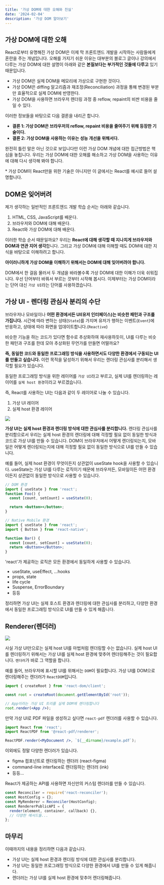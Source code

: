 ```yaml
---
title: '가상 DOM에 대한 오해와 진실'
date: '2024-02-04'
description: '가상 DOM 알아보기'
---
```


## 가상 DOM에 대한 오해

React로부터 유명해진 가상 DOM은 이제 막 프론트엔드 개발을 시작하는 사람들에게 혼란을 주는 개념입니다. 오해를 가지기 쉬운 이유는 대부분의 블로그 글이나 강의에서 다루는 가상 DOM에 대한 설명이 아래와 같은 **본질보다는 부가적인 것들에 다루고** 있기 때문입니다.

- 가상 DOM은 실제 DOM을 메모리에 가상으로 구현한 것이다.
- 가상 DOM은 diffing 알고리즘과 재조정(Reconciliation) 과정을 통해 변경된 부분만 효율적으로 실제 DOM에 반영한다.
- 가상 DOM을 사용하면 브라우저 렌더링 과정 중 reflow, repaint의 비싼 비용을 줄일 수 있다.

이러한 정보들을 바탕으로 다음 결론을 내리곤 합니다.

- **결론 1: 가상 DOM은 브라우저의 reflow, repaint 비용을 줄여주기 위해 등장한 기술이다.**
- **결론 2: 가상 DOM을 사용하는 이유는 성능 개선을 위해서다.**

완전히 틀린 말은 아닌 것으로 보입니다만 이런 가상 DOM 개념에 대한 접근방법은 핵심을 놓칩니다. 우리는 가상 DOM에 대한 오해를 해소하고 가상 DOM을 사용하는 이유에 대해 다시 생각해 봐야 합니다.

\* 가상 DOM이 React만을 위한 기술은 아니지만 이 글에서는 React를 예시로 들어 설명합니다.

## DOM은 잊어버려

제가 생각하는 일반적인 프론트엔드 개발 학습 순서는 아래와 같습니다.

1. HTML, CSS, JavaScript를 배운다.
2. 브라우저와 DOM에 대해 배운다.
3. React와 가상 DOM에 대해 배운다.

이러한 학습 순서 때문일까요? 우리는 **React에 대해 생각할 때 지나치게 브라우저와 DOM과 연관 지어 생각**합니다. 그리고 가상 DOM에 대해 이해할 때도 DOM에 대한 지식을 바탕으로 이해하려고 합니다.

**아이러니하게 가상 DOM을 이해하기 위해서는 DOM에 대해 잊어버려야 합니다.**

DOM에서 한 걸음 물러서 두 개념을 바라볼수록 가상 DOM에 대한 이해가 더욱 쉬워집니다. 우선 단어부터 바꿔서 부르는 것부터 시작해 봅시다. 이제부터는 가상 DOM이라는 단어 대신 `가상 UI`라는 단어를 사용하겠습니다.

## 가상 UI - 렌더링 관심사 분리의 수단

브라우저나 모바일이나 **어떤 환경에서든 UI(유저 인터페이스)는 비슷한 패턴과 구조를 가집니다.** 시간에 따라 변하는 상태(`State`)를 가지며 유저가 행하는 이벤트(`Event`)에 반응하고, 상태에 따라 화면을 업데이트합니다.(`Reactive`)

비슷한 기능을 하는 코드가 있다면 함수로 추상화하여 재사용하듯이, UI를 다루는 비슷한 패턴과 구조를 한데 모아 추상화된 무언가를 만들면 어떨까요?

**즉, 동일한 코드와 동일한 프로그래밍 방식을 사용하면서도 다양한 환경에서 구동되는 UI를 만들고 싶습니다.** 이런 목적을 달성하기 위해서 우리는 렌더링 관심사를 분리해서 생각할 필요가 있습니다.

동일한 프로그래밍 방식을 위한 레이어를 `가상 UI`라고 부르고, 실제 UI를 렌더링하는 레이어를 `실제 host 환경`이라고 부르겠습니다.

즉, React를 사용하는 UI는 다음과 같이 두 레이어로 나눌 수 있습니다.

1. 가상 UI 레이어
2. 실제 host 환경 레이어

<img src="./1.png" />

**가상 UI는 실제 host 환경과 렌더링 방식에 대한 관심사를 분리합니다.** 렌더링 관심사를 분리함으로서 우리는 실제 host 환경의 렌더링에 대해 걱정할 필요 없이 동일한 방식과 코드로 가상 UI를 만들 수 있습니다. DOM이 브라우저에서 어떻게 렌더링되는지, 모바일은 어떻게 렌더링되는지에 대해 걱정할 필요 없이 동일한 방식으로 UI를 만들 수 있습니다.

예를 들어, 실제 host 환경이 무엇이든지 상관없이 useState hook을 사용할 수 있습니다. useState는 가상 UI를 다루는 로직이기 때문에 브라우저든, 모바일이든 어떤 환경이든지 상관없이 동일한 방식으로 사용할 수 있습니다.

```jsx
// DOM 환경
import { useState } from 'react';
function Foo() {
  const [count, setCount] = useState(0);

  return <button></button>;
}

// Native Mobile 환경
import { useState } from 'react';
import { Button } from 'react-native';

function Bar() {
  const [count, setCount] = useState(0);
  return <Button></Button>;
}
```

'react'가 제공하는 로직은 모든 환경에서 동일하게 사용할 수 있습니다.

- useState, useEffect, ...hooks
- props, state
- life cycle
- Suspense, ErrorBoundary
- 등등

정리하면 가상 UI는 실제 호스트 환경과 렌더링에 대한 관심사를 분리하고, 다양한 환경에서 동일한 프로그래밍 방식으로 UI를 만들 수 있게 해줍니다.

## Renderer(렌더러)

<img src="./2.png" />

사실 가상 UI만으로는 실제 host UI를 마법처럼 렌더링할 수는 없습니다. 실제 host UI를 렌더링하기 위해서는 가상 UI를 실제 host 환경에 맞추어 렌더링해주는 것이 필요합니다. `렌더러`가 바로 그 역할을 합니다.

예를 들어, 브라우저에 표시할 UI를 위해서는 `DOM`이 필요합니다. 가상 UI를 DOM으로 렌더링해주는 렌더러가 `ReactDOM`입니다.

```jsx
import { createRoot } from 'react-dom/client';

const root = createRoot(document.getElementById('root'));

// App이라는 가상 UI 트리를 실제 DOM에 렌더링합니다
root.render(<App />);
```

만약 가상 UI로 PDF 파일을 생성하고 싶다면 `react-pdf` 렌더러를 사용할 수 있습니다.

```jsx
import React from 'react';
import ReactPDF from '@react-pdf/renderer';

ReactPDF.render(<MyDocument />, `${__dirname}/example.pdf`);
```

이외에도 정말 다양한 렌더러가 있습니다.

- figma 컴포넌트로 렌더링하는 렌더러 (react-figma)
- command-line interface로 렌더링하는 렌더러 (ink)
- 등등...

React가 제공하는 API를 사용하면 자신만의 커스텀 렌더러를 만들 수 있습니다.

```jsx
const Reconciler = require('react-reconciler');
const HostConfig = {};
const MyRenderer = Reconciler(HostConfig);
const RendererPublicAPI = {
  render(element, container, callback) {},
  // 다양한 메서드들...
};
```

## 마무리

이때까지의 내용을 정리하면 다음과 같습니다.

- 가상 UI는 실제 host 환경과 렌더링 방식에 대한 관심사를 분리합니다.
- 가상 UI는 동일한 프로그래밍 방식으로 다양한 환경에서 UI를 만들 수 있게 해줍니다.
- 렌더러는 가상 UI를 실제 host 환경에 맞추어 렌더링해줍니다.
